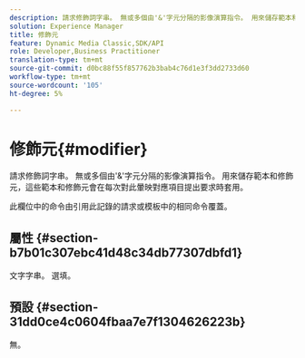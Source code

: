 ```yaml
---
description: 請求修飾詞字串。 無或多個由'&'字元分隔的影像演算指令。 用來儲存範本和修飾元，這些範本和修飾元會在每次對此暈映對應項目提出要求時套用。
solution: Experience Manager
title: 修飾元
feature: Dynamic Media Classic,SDK/API
role: Developer,Business Practitioner
translation-type: tm+mt
source-git-commit: d0bc88f55f857762b3bab4c76d1e3f3dd2733d60
workflow-type: tm+mt
source-wordcount: '105'
ht-degree: 5%

---
```



# 修飾元{#modifier}

請求修飾詞字串。 無或多個由&#39;&amp;&#39;字元分隔的影像演算指令。 用來儲存範本和修飾元，這些範本和修飾元會在每次對此暈映對應項目提出要求時套用。

此欄位中的命令由引用此記錄的請求或模板中的相同命令覆蓋。

## 屬性 {#section-b7b01c307ebc41d48c34db77307dbfd1}

文字字串。 選填。

## 預設 {#section-31dd0ce4c0604fbaa7e7f1304626223b}

無。
